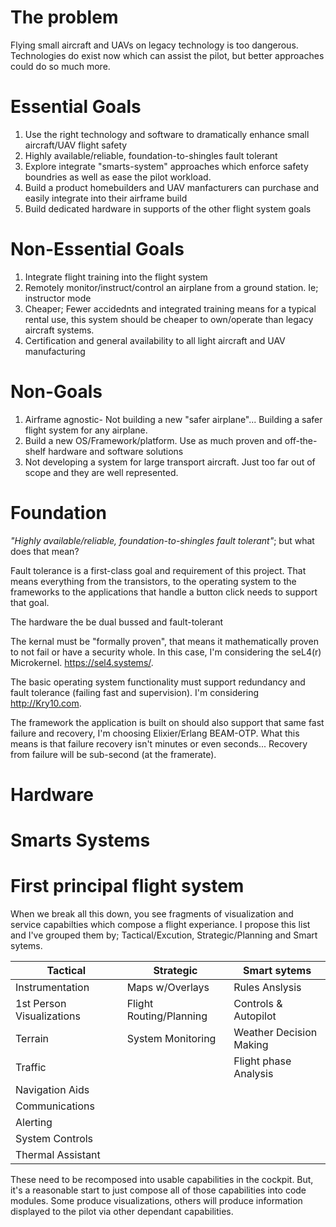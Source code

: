 # The problem

Flying small aircraft and UAVs on legacy technology is too dangerous.  Technologies do exist now which can assist the pilot, but better approaches could do so much more.

# Essential Goals

1. Use the right technology and software to dramatically enhance small aircraft/UAV flight safety
1. Highly available/reliable, foundation-to-shingles fault tolerant
1. Explore integrate "smarts-system" approaches which enforce safety boundries as well as ease the pilot workload.
1. Build a product homebuilders and UAV manfacturers can purchase and easily integrate into their airframe build
1. Build dedicated hardware in supports of the other flight system goals

# Non-Essential Goals

1. Integrate flight training into the flight system
1. Remotely monitor/instruct/control an airplane from a ground station.  Ie; instructor mode
1. Cheaper; Fewer accidednts and integrated training means for a typical rental use, this system should be cheaper to own/operate than legacy aircraft systems. 
1. Certification and general availability to all light aircraft and UAV manufacturing

# Non-Goals

1. Airframe agnostic- Not building a new "safer airplane"... Building a safer flight system for any airplane.
1. Build a new OS/Framework/platform.  Use as much proven and off-the-shelf hardware and software solutions
1. Not developing a system for large transport aircraft.  Just too far out of scope and they are well represented.

# Foundation

_"Highly available/reliable, foundation-to-shingles fault tolerant"_; but what does that mean?

Fault tolerance is a first-class goal and requirement of this project.  That means everything from the transistors, to the operating system to the frameworks to the applications that handle a button click needs to support that goal.

The hardware the be dual bussed and fault-tolerant

The kernal must be "formally proven", that means it mathematically proven to not fail or have a security whole.  In this case, I'm considering the seL4(r) Microkernel.  https://sel4.systems/. 

The basic operating system functionality must support redundancy and fault tolerance (failing fast and supervision). I'm considering http://Kry10.com.

The framework the application is built on should also support that same fast failure and recovery, I'm choosing Elixier/Erlang BEAM-OTP.  What this means is that failure recovery isn't minutes or even seconds... Recovery from failure will be sub-second (at the framerate).

# Hardware

# Smarts Systems

# First principal flight system

When we break all this down, you see fragments of visualization and service capabilties which compose a flight experiance.  I propose this list and I've grouped them by; Tactical/Excution, Strategic/Planning and Smart sytems.

| Tactical  | Strategic  | Smart sytems |
|-----------|------------|--------------|
| Instrumentation  | Maps w/Overlays  | Rules Anslysis |
| 1st Person Visualizations | Flight Routing/Planning  |  Controls & Autopilot |
| Terrain | System Monitoring  | Weather Decision Making  |
| Traffic |   | Flight phase Analysis  |   |   |
| Navigation Aids |   |   |
| Communications |   |   |
| Alerting |   |   |
| System Controls |   |   |
| Thermal Assistant |   |   |

These need to be recomposed into usable capabilities in the cockpit.  But, it's a reasonable start to just compose all of those capabilities into code modules.  Some produce visualizations, others will produce information displayed to the pilot via other dependant capabilities.
